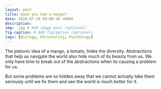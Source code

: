 ```yaml
---
layout: post
title: Have you had a mango?
date: 2020-07-28 08:00:20 +0800
description: 
img: .jpg # Add image post (optional)
fig-caption: # Add figcaption (optional)
tags: [Biology, Personality, Psychology]
---
```


The platonic idea of a mango, a tomato, hides the diversity. Abstractions that help us navigate the world also hide much of its beauty from us. We only have time to break out of the abstractions when its causing a problem for us.

But some problems are so hidden away that we cannot actually take them seriously until we fix them and see the world is much better for it.
